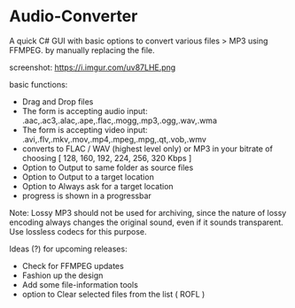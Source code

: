 # Audio-Converter

A quick C# GUI with basic options to convert various files > MP3 using FFMPEG. 
by manually replacing the file. 

screenshot:
https://i.imgur.com/uv87LHE.png

basic functions:
- Drag and Drop files
- The form is accepting audio input: .aac,.ac3,.alac,.ape,.flac,.mogg,.mp3,.ogg,.wav,.wma
- The form is accepting video input: .avi,.flv,.mkv,.mov,.mp4,.mpeg,.mpg,.qt,.vob,.wmv   
- converts to FLAC / WAV (highest level only) or MP3 in your bitrate of choosing [ 128, 160, 192, 224, 256, 320 Kbps ]
- Option to Output to same folder as source files
- Option to Output to a target location
- Option to Always ask for a target location
- progress is shown in a progressbar

Note:
Lossy MP3 should not be used for archiving, since the nature of lossy encoding always changes the original sound, even if it sounds transparent. Use lossless codecs for this purpose.

Ideas (?) for upcoming releases:
- Check for FFMPEG updates
- Fashion up the design
- Add some file-information tools
- option to Clear selected files from the list ( ROFL )
